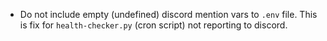- Do not include empty (undefined) discord mention vars to `.env` file. This is
  fix for `health-checker.py` (cron script) not reporting to discord.